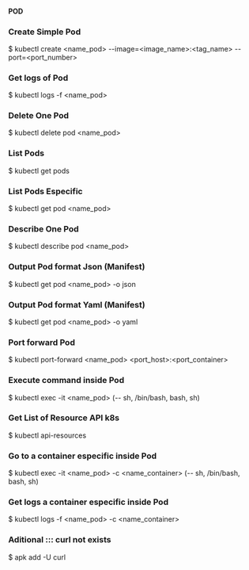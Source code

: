 #### POD ####
### Create Simple Pod
$ kubectl create <name_pod> --image=<image_name>:<tag_name> --port=<port_number>
### Get logs of Pod
$ kubectl logs -f <name_pod>
### Delete One Pod
$ kubectl delete pod <name_pod>
### List Pods
$ kubectl get pods
### List Pods Especific
$ kubectl get pod <name_pod>
### Describe One Pod
$ kubectl describe pod <name_pod>
### Output Pod format Json (Manifest)
$ kubectl get pod <name_pod> -o json
### Output Pod format Yaml (Manifest)
$ kubectl get pod <name_pod> -o yaml
### Port forward Pod
$ kubectl port-forward <name_pod> <port_host>:<port_container>
### Execute command inside Pod
$ kubectl exec -it <name_pod> (-- sh, /bin/bash, bash, sh)
### Get List of Resource API k8s
$ kubectl api-resources
### Go to a container especific inside Pod
$ kubectl exec -it <name_pod> -c <name_container> (-- sh, /bin/bash, bash, sh)
### Get logs a container especific inside Pod
$ kubectl logs -f <name_pod> -c <name_container>
### Aditional ::: curl not exists
$ apk add -U curl